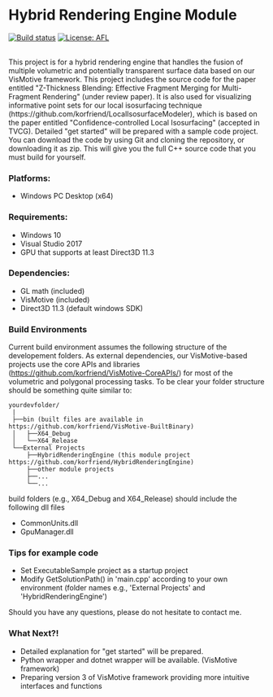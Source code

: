 # Hybrid Rendering Engine Module

[![Build status][s1]][av] [![License: AFL][s3]][li]

[s1]: https://ci.appveyor.com/api/projects/status/8m3u1m2uhjpnumbj?svg=true
[s3]: https://img.shields.io/badge/License-AFL-orange.svg

[av]: https://ci.appveyor.com/project/korfriend/hybridrenderingengine
[li]: https://opensource.org/licenses/AFL-3.0

<br/>
This project is for a hybrid rendering engine that handles the fusion of multiple volumetric and potentially transparent surface data based on our VisMotive framework. This project includes the source code for the paper entitled "Z-Thickness Blending:  Effective Fragment Merging for Multi-Fragment Rendering" (under review paper). It is also used for visualizing informative point sets for our local isosurfacing technique (https://github.com/korfriend/LocalIsosurfaceModeler), which is based on the paper entitled "Confidence-controlled Local Isosurfacing" (accepted in TVCG). Detailed "get started" will be prepared with a sample code project. You can download the code by using Git and cloning the repository, or downloading it as zip. This will give you the full C++ source code that you must build for yourself. 

### Platforms:
- Windows PC Desktop (x64)

### Requirements:

- Windows 10
- Visual Studio 2017
- GPU that supports at least Direct3D 11.3

### Dependencies:

- GL math (included)
- VisMotive (included)
- Direct3D 11.3 (default windows SDK) 

### Build Environments
Current build environment assumes the following structure of the developement folders. As external dependencies, our VisMotive-based projects use the core APIs and libraries (https://github.com/korfriend/VisMotive-CoreAPIs/) for most of the volumetric and polygonal processing tasks. To be clear your folder structure should be something quite similar to:

    yourdevfolder/
     |
     ├──bin (built files are available in https://github.com/korfriend/VisMotive-BuiltBinary)
     │   ├──X64_Debug
     │   └──X64_Release
     └──External Projects
         ├──HybridRenderingEngine (this module project https://github.com/korfriend/HybridRenderingEngine)
         ├──other module projects
         ├──...
         └──...

build folders (e.g., X64_Debug and X64_Release) should include the following dll files
- CommonUnits.dll
- GpuManager.dll

### Tips for example code
- Set ExecutableSample project as a startup project
- Modify GetSolutionPath() in 'main.cpp' according to your own environment (folder names e.g., 'External Projects' and 'HybridRenderingEngine')

Should you have any questions, please do not hesitate to contact me. 

### What Next?!
- Detailed explanation for "get started" will be prepared.
- Python wrapper and dotnet wrapper will be available. (VisMotive framework)
- Preparing version 3 of VisMotive framework providing more intuitive interfaces and functions
